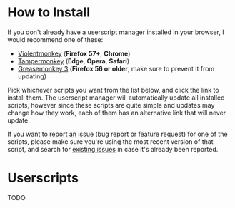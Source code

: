 # How to Install
If you don't already have a userscript manager installed in your browser, I would recommend one of these:

* [Violentmonkey](https://violentmonkey.github.io/get-it/) (**Firefox 57+**, **Chrome**)
* [Tampermonkey](https://tampermonkey.net/) (**Edge**, **Opera**, **Safari**)
* [Greasemonkey 3](https://addons.mozilla.org/en-US/firefox/addon/greasemonkey/versions/?page=1#version-3.17) (**Firefox 56 or older**, make sure to prevent it from updating)

Pick whichever scripts you want from the list below, and click the link to install them. The userscript manager will automatically update all installed scripts, however since these scripts are quite simple and updates may change how they work, each of them has an alternative link that will never update.

If you want to [report an issue](https://github.com/chylex/Userscripts/issues/new) (bug report or feature request) for one of the scripts, please make sure you're using the most recent version of that script, and search for [existing issues](https://github.com/chylex/Userscripts/issues) in case it's already been reported.

# Userscripts
TODO
